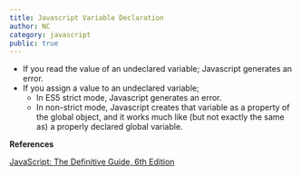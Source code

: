 ```yaml
---
title: Javascript Variable Declaration
author: NC
category: javascript
public: true
---
```



- If you read the value of an undeclared variable; Javascript generates an error.
- If you assign a value to an undeclared variable;
	- In ES5 strict mode, Javascript generates an error.
	- In non-strict mode, Javascript creates that variable as a property of the global object, and it works much like (but not exactly the same as) a properly declared global variable.


**References**

[JavaScript: The Definitive Guide, 6th Edition](http://shop.oreilly.com/product/9780596805531.do)
